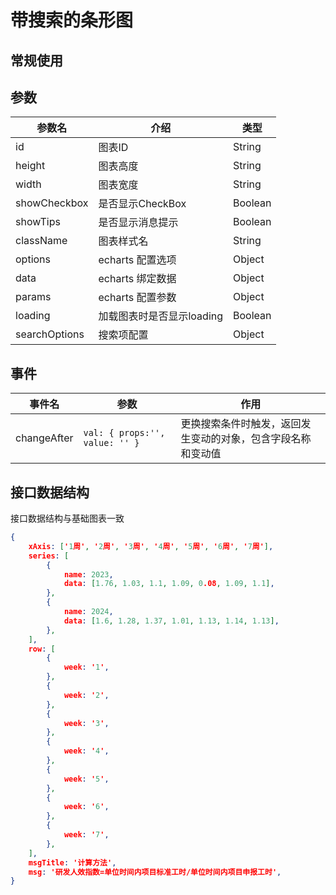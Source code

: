 # 带搜索的条形图

## 常规使用

<vEcharts-demo
    demo-height="300px"
    source-code="common-charts:::LineSearch/LineSearch-demo"
/>

## 参数

| 参数名        | 介绍                      | 类型    |
| ------------- | ------------------------- | ------- |
| id            | 图表ID                    | String  |
| height        | 图表高度                  | String  |
| width         | 图表宽度                  | String  |
| showCheckbox  | 是否显示CheckBox          | Boolean |
| showTips      | 是否显示消息提示          | Boolean |
| className     | 图表样式名                | String  |
| options       | echarts 配置选项          | Object  |
| data          | echarts 绑定数据          | Object  |
| params        | echarts 配置参数          | Object  |
| loading       | 加载图表时是否显示loading | Boolean |
| searchOptions | 搜索项配置                | Object  |

## 事件

| 事件名      | 参数                           | 作用                                                         |
| ----------- | ------------------------------ | ------------------------------------------------------------ |
| changeAfter | `val: { props:'', value: '' }` | 更换搜索条件时触发，返回发生变动的对象，包含字段名称和变动值 |

## 接口数据结构

接口数据结构与基础图表一致
```json
{
    xAxis: ['1周', '2周', '3周', '4周', '5周', '6周', '7周'],
    series: [
        {
            name: 2023,
            data: [1.76, 1.03, 1.1, 1.09, 0.08, 1.09, 1.1],
        },
        {
            name: 2024,
            data: [1.6, 1.28, 1.37, 1.01, 1.13, 1.14, 1.13],
        },
    ],
    row: [
        {
            week: '1',
        },
        {
            week: '2',
        },
        {
            week: '3',
        },
        {
            week: '4',
        },
        {
            week: '5',
        },
        {
            week: '6',
        },
        {
            week: '7',
        },
    ],
    msgTitle: '计算方法',
    msg: '研发人效指数=单位时间内项目标准工时/单位时间内项目申报工时',
}
```

